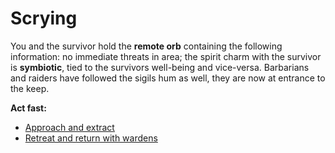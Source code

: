 # Scrying

You and the survivor hold the **remote orb** containing the following information: no immediate threats in area; the spirit charm with the survivor is **symbiotic**, tied to the survivors well-being and vice-versa. Barbarians and raiders have followed the sigils hum as well, they are now at entrance to the keep.

**Act fast:**
- [Approach and extract](./stabilize-dock.md)
- [Retreat and return with wardens](./call-backup.md)
